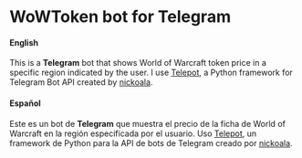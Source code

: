 # WoWToken bot for Telegram
#### English

This is a **Telegram** bot that shows World of Warcraft token price in a specific region indicated by the user.
I use [Telepot](https://github.com/nickoala/telepot), a Python framework for Telegram Bot API created by [nickoala](https://github.com/nickoala).

#### Español

Este es un bot de  **Telegram** que muestra el precio de la ficha de World of Warcraft en la región especificada por el usuario.
Uso [Telepot](https://github.com/nickoala/telepot), un framework de Python para la API de bots de Telegram creado por [nickoala](https://github.com/nickoala).
